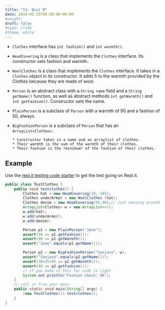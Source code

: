 ```yaml
---
title: "11. Quiz B"
date: 2019-02-25T08:50:40-06:00
#weight: 
draft: false
#type: slide
#theme: white
---
```


* `Clothes` interface has `int fashion()` and `int warmth()`.

* `HeadCovering` is a class that implements the `Clothes` interface. Its constructor
  sets fashion and warmth.

* `WoolClothes` is a class that implements the `Clothes` interface. It
  takes in a `Clothes` object in its constructor. It adds 5 to 
  the warmth provided by the Clothes because they are made of wool.

* `Person` is an abstract class with a `String name` field and a
  `String getName()` function, as well as abstract methods `int
  getWarmth()` and `int getFashion()`. Constructor sets the name.
  
* `PlainPerson` is a subclass of `Person` with a warmth of 90 and a
  fashion of 50, always.
  
* `BigFashionPerson` is a subclass of `Person` that has an
  `ArrayList<Clothes>`. 
  
      * Constructor takes in a name and an arraylist of clothes.
      * Their warmth is the sum of the warmth of their clothes. 
      * Their fashion is the *minimum* of the fashion of their clothes. 

## Example

Use the [repl.it testing code starter](ReplItTest.java) to get the
test going on Repl.it.

```java
public class TestClothes {
    public void testclothes() {
        Clothes hat = new HeadCovering(20, 105);
        Clothes underArmor = new WoolClothes (hat);
        Clothes denim = new HeadCovering(95,40);// just messing around
        ArrayList<Clothes> w = new ArrayList<>();
        w.add(hat);
        w.add(underArmor);
        w.add(denim);

        Person p1 = new PlainPerson("Jane");
        assert(50 == p1.getFashion());
        assert(90 == p1.getWarmth());
        assert("Jane".equals(p1.getName()));

        Person p2 = new BigFashionPerson("Sanjana", w);
        assert("Sanjana".equals(p2.getName()));
        assert(20+25+95 == p2.getWarmth());
        assert(40 == p2.getFashion());
        // if you make it this far code is right
        System.out.println("Fashion check: OK");
    }
    // call it from your main
    public static void main(String[] args) {
        (new TestClothes()).testclothes();
    }
}
```
